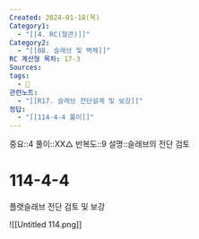 ```yaml
---
Created: 2024-01-18(목)
Category1:
  - "[[4. RC(철콘)]]"
Category2:
  - "[[08. 슬래브 및 벽체]]"
RC 계산형 목차: 17-3
Sources: 
tags:
  - 🧮
관련노트:
  - "[[R17. 슬래브 전단설계 및 보강]]"
정답:
  - "[[114-4-4 풀이]]"
---
```

중요::4
풀이::XX△
반복도::9
설명::슬래브의 전단 검토

#  114-4-4


플랫슬래브 전단 검토 및 보강

![[Untitled 114.png]]